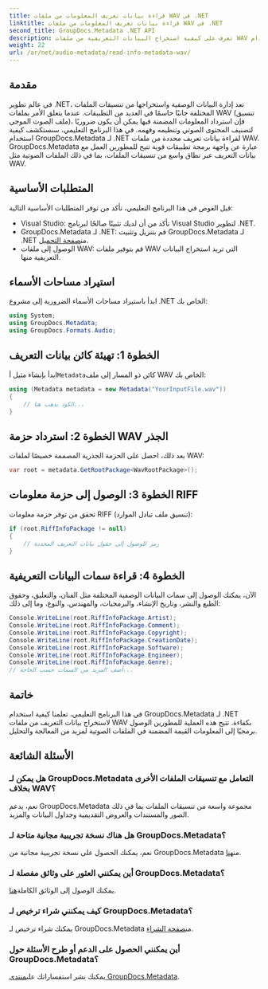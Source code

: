 ```yaml
---
title: قراءة بيانات تعريف المعلومات من ملفات WAV في .NET
linktitle: قراءة بيانات تعريف المعلومات من ملفات WAV في .NET
second_title: GroupDocs.Metadata .NET API
description: تعرف على كيفية استخراج البيانات التعريفية من ملفات WAV باستخدام GroupDocs.Metadata لـ .NET. تعمق في هذا البرنامج التعليمي خطوة بخطوة للاستفادة من البيانات الوصفية لإدارة الملفات الصوتية.
weight: 22
url: /ar/net/audio-metadata/read-info-metadata-wav/
---
```

## مقدمة
في عالم تطوير .NET، تعد إدارة البيانات الوصفية واستخراجها من تنسيقات الملفات المختلفة جانبًا حاسمًا في العديد من التطبيقات. عندما يتعلق الأمر بملفات WAV (تنسيق ملف الصوت الموجي)، فإن استرداد المعلومات المضمنة فيها يمكن أن يكون ضروريًا لتصنيف المحتوى الصوتي وتنظيمه وفهمه.
في هذا البرنامج التعليمي، سنستكشف كيفية استخدام GroupDocs.Metadata لـ .NET لقراءة بيانات تعريف محددة من ملفات WAV. GroupDocs.Metadata عبارة عن واجهة برمجة تطبيقات قوية تتيح للمطورين العمل مع بيانات التعريف عبر نطاق واسع من تنسيقات الملفات، بما في ذلك الملفات الصوتية مثل WAV.
## المتطلبات الأساسية
قبل الغوص في هذا البرنامج التعليمي، تأكد من توفر المتطلبات الأساسية التالية:
- Visual Studio: تأكد من أن لديك تثبيتًا صالحًا لبرنامج Visual Studio لتطوير .NET.
-  GroupDocs.Metadata لـ .NET: قم بتنزيل وتثبيت GroupDocs.Metadata لـ .NET من[صفحة التحميل](https://releases.groupdocs.com/metadata/net/).
- الوصول إلى ملفات WAV: قم بتوفير ملفات WAV التي تريد استخراج البيانات التعريفية منها.

## استيراد مساحات الأسماء
ابدأ باستيراد مساحات الأسماء الضرورية إلى مشروع .NET الخاص بك:
```csharp
using System;
using GroupDocs.Metadata;
using GroupDocs.Formats.Audio;
```
## الخطوة 1: تهيئة كائن بيانات التعريف
 ابدأ بإنشاء مثيل أ`Metadata`كائن ذو المسار إلى ملف WAV الخاص بك:
```csharp
using (Metadata metadata = new Metadata("YourInputFile.wav"))
{
    // الكود يذهب هنا...
}
```
## الخطوة 2: استرداد حزمة WAV الجذر
بعد ذلك، احصل على الحزمة الجذرية المصممة خصيصًا لملفات WAV:
```csharp
var root = metadata.GetRootPackage<WavRootPackage>();
```
## الخطوة 3: الوصول إلى حزمة معلومات RIFF
تحقق من توفر حزمة معلومات RIFF (تنسيق ملف تبادل الموارد):
```csharp
if (root.RiffInfoPackage != null)
{
    // رمز للوصول إلى حقول بيانات التعريف المحددة
}
```
## الخطوة 4: قراءة سمات البيانات التعريفية
الآن، يمكنك الوصول إلى سمات البيانات الوصفية المختلفة مثل الفنان، والتعليق، وحقوق الطبع والنشر، وتاريخ الإنشاء، والبرمجيات، والمهندس، والنوع، وما إلى ذلك:
```csharp
Console.WriteLine(root.RiffInfoPackage.Artist);
Console.WriteLine(root.RiffInfoPackage.Comment);
Console.WriteLine(root.RiffInfoPackage.Copyright);
Console.WriteLine(root.RiffInfoPackage.CreationDate);
Console.WriteLine(root.RiffInfoPackage.Software);
Console.WriteLine(root.RiffInfoPackage.Engineer);
Console.WriteLine(root.RiffInfoPackage.Genre);
// أضف المزيد من السمات حسب الحاجة...
```

## خاتمة
في هذا البرنامج التعليمي، تعلمنا كيفية استخدام GroupDocs.Metadata لـ .NET لاستخراج بيانات التعريف من ملفات WAV بكفاءة. تتيح هذه العملية للمطورين الوصول برمجيًا إلى المعلومات القيمة المضمنة في الملفات الصوتية لمزيد من المعالجة والتحليل.

## الأسئلة الشائعة
### هل يمكن لـ GroupDocs.Metadata التعامل مع تنسيقات الملفات الأخرى بخلاف WAV؟
نعم، يدعم GroupDocs.Metadata مجموعة واسعة من تنسيقات الملفات بما في ذلك الصور والمستندات والعروض التقديمية وجداول البيانات والمزيد.
### هل هناك نسخة تجريبية مجانية متاحة لـ GroupDocs.Metadata؟
 نعم، يمكنك الحصول على نسخة تجريبية مجانية من GroupDocs.Metadata من[هنا](https://releases.groupdocs.com/).
### أين يمكنني العثور على وثائق مفصلة لـ GroupDocs.Metadata؟
 يمكنك الوصول إلى الوثائق الكاملة[هنا](https://tutorials.groupdocs.com/metadata/net/).
### كيف يمكنني شراء ترخيص لـ GroupDocs.Metadata؟
 يمكنك شراء ترخيص لـ GroupDocs.Metadata من[صفحة الشراء](https://purchase.groupdocs.com/buy).
### أين يمكنني الحصول على الدعم أو طرح الأسئلة حول GroupDocs.Metadata؟
 يمكنك نشر استفساراتك على[منتدى GroupDocs.Metadata](https://forum.groupdocs.com/c/metadata/14).